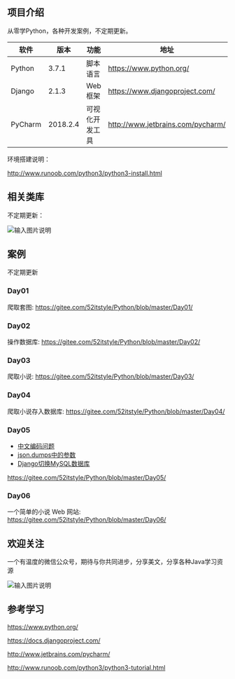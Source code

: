 ## 项目介绍

从零学Python，各种开发案例，不定期更新。


| 软件 | 版本  | 功能|   地址|
| ---- | ----- |----- |----- |
|   Python   |  3.7.1 |  脚本语言   | https://www.python.org/  |
|   Django   | 2.1.3 |   Web框架|  https://www.djangoproject.com/ |
|   PyCharm| 2018.2.4 |  可视化开发工具| http://www.jetbrains.com/pycharm/  |


环境搭建说明：

http://www.runoob.com/python3/python3-install.html

## 相关类库

不定期更新：

![输入图片说明](https://images.gitee.com/uploads/images/2018/1114/184831_f2aa9fb6_87650.png "类库.png")


## 案例

不定期更新

### Day01

爬取套图: https://gitee.com/52itstyle/Python/blob/master/Day01/

### Day02

操作数据库: https://gitee.com/52itstyle/Python/blob/master/Day02/

### Day03

爬取小说: https://gitee.com/52itstyle/Python/blob/master/Day03/

### Day04

爬取小说存入数据库: https://gitee.com/52itstyle/Python/blob/master/Day04/

### Day05

- [中文编码问题](https://gitee.com/52itstyle/Python/blob/master/Day05/%E4%BB%8A%E5%A4%A9%E5%87%BA%E7%8E%B0%E7%9A%84%E4%B8%80%E4%BA%9B%E5%B0%8F%E9%97%AE%E9%A2%98.md)
- [json.dumps中的参数](https://gitee.com/52itstyle/Python/blob/master/Day05/%E5%85%B3%E4%BA%8Ejson.dumps%E4%B8%AD%E7%9A%84%E5%8F%82%E6%95%B0%E8%AF%A6%E8%A7%A3.md)
- [Django切换MySQL数据库](https://gitee.com/52itstyle/Python/blob/master/Day05/Django%E5%88%87%E6%8D%A2MySQL%E6%95%B0%E6%8D%AE%E5%BA%93.md)

https://gitee.com/52itstyle/Python/blob/master/Day05/

### Day06

一个简单的小说 Web 网站: https://gitee.com/52itstyle/Python/blob/master/Day06/


## 欢迎关注

一个有温度的微信公众号，期待与你共同进步，分享美文，分享各种Java学习资源

![输入图片说明](https://images.gitee.com/uploads/images/2018/0809/181043_76e4d5b8_87650.png "1234.png")



## 参考学习

https://www.python.org/

https://docs.djangoproject.com/

http://www.jetbrains.com/pycharm/

http://www.runoob.com/python3/python3-tutorial.html